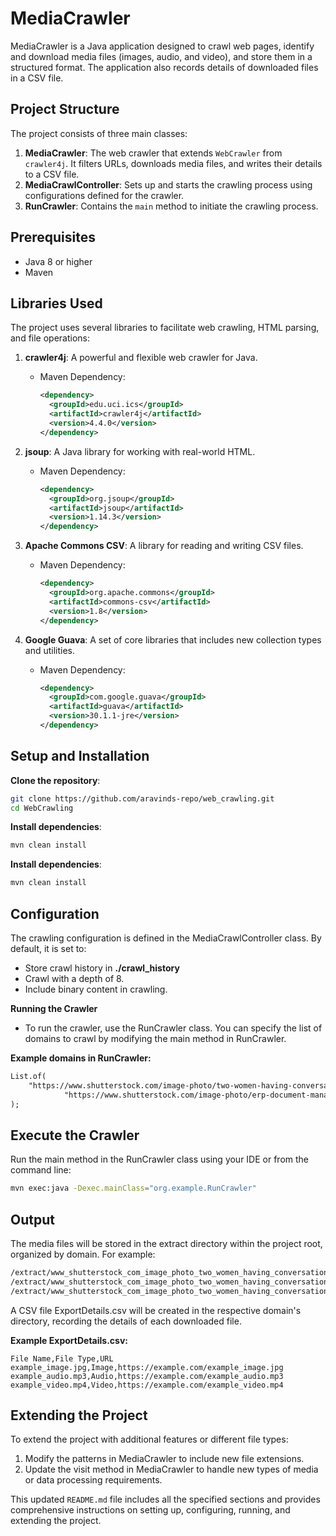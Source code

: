 # MediaCrawler

MediaCrawler is a Java application designed to crawl web pages, identify and download media files (images, audio, and video), and store them in a structured format. The application also records details of downloaded files in a CSV file.

## Project Structure

The project consists of three main classes:

1. **MediaCrawler**: The web crawler that extends `WebCrawler` from `crawler4j`. It filters URLs, downloads media files, and writes their details to a CSV file.
2. **MediaCrawlController**: Sets up and starts the crawling process using configurations defined for the crawler.
3. **RunCrawler**: Contains the `main` method to initiate the crawling process.

## Prerequisites

- Java 8 or higher
- Maven

## Libraries Used

The project uses several libraries to facilitate web crawling, HTML parsing, and file operations:

1. **crawler4j**: A powerful and flexible web crawler for Java.
    - Maven Dependency:
      ```xml
      <dependency>
        <groupId>edu.uci.ics</groupId>
        <artifactId>crawler4j</artifactId>
        <version>4.4.0</version>
      </dependency>
      ```

2. **jsoup**: A Java library for working with real-world HTML.
    - Maven Dependency:
      ```xml
      <dependency>
        <groupId>org.jsoup</groupId>
        <artifactId>jsoup</artifactId>
        <version>1.14.3</version>
      </dependency>
      ```

3. **Apache Commons CSV**: A library for reading and writing CSV files.
    - Maven Dependency:
      ```xml
      <dependency>
        <groupId>org.apache.commons</groupId>
        <artifactId>commons-csv</artifactId>
        <version>1.8</version>
      </dependency>
      ```

4. **Google Guava**: A set of core libraries that includes new collection types and utilities.
    - Maven Dependency:
      ```xml
      <dependency>
        <groupId>com.google.guava</groupId>
        <artifactId>guava</artifactId>
        <version>30.1.1-jre</version>
      </dependency>
      ```

## Setup and Installation
**Clone the repository**:
```sh
git clone https://github.com/aravinds-repo/web_crawling.git
cd WebCrawling
```

**Install dependencies**:
```sh
mvn clean install
```

**Install dependencies**:
```sh
mvn clean install
```

## Configuration
The crawling configuration is defined in the MediaCrawlController class. By default, it is set to:

- Store crawl history in **./crawl_history**
- Crawl with a depth of 8.
- Include binary content in crawling. 

**Running the Crawler**
- To run the crawler, use the RunCrawler class. You can specify the list of domains to crawl by modifying the main method in RunCrawler.

**Example domains in RunCrawler:**
```txt
List.of(
    "https://www.shutterstock.com/image-photo/two-women-having-conversation-while-cohosting-2269365599",
            "https://www.shutterstock.com/image-photo/erp-document-management-concept-working-laptop-1970907203"
);
```

## Execute the Crawler
Run the main method in the RunCrawler class using your IDE or from the command line:

```sh
mvn exec:java -Dexec.mainClass="org.example.RunCrawler"
```

## Output
The media files will be stored in the extract directory within the project root, organized by domain. For example:
```bash
/extract/www_shutterstock_com_image_photo_two_women_having_conversation_while_cohosting_2269365599/images
/extract/www_shutterstock_com_image_photo_two_women_having_conversation_while_cohosting_2269365599/audios
/extract/www_shutterstock_com_image_photo_two_women_having_conversation_while_cohosting_2269365599/videos
```

A CSV file ExportDetails.csv will be created in the respective domain's directory, recording the details of each downloaded file.

**Example ExportDetails.csv:**
```arduino
File Name,File Type,URL
example_image.jpg,Image,https://example.com/example_image.jpg
example_audio.mp3,Audio,https://example.com/example_audio.mp3
example_video.mp4,Video,https://example.com/example_video.mp4
```

## Extending the Project
To extend the project with additional features or different file types:

1. Modify the patterns in MediaCrawler to include new file extensions.
2. Update the visit method in MediaCrawler to handle new types of media or data processing requirements.


This updated `README.md` file includes all the specified sections and provides comprehensive instructions on setting up, configuring, running, and extending the project.
